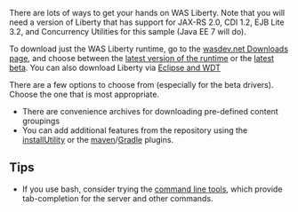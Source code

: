 There are lots of ways to get your hands on WAS Liberty. Note that you will need a version of Liberty that has support for JAX-RS 2.0, CDI 1.2, EJB Lite 3.2, and Concurrency Utilities for this sample (Java EE 7 will do).

To download just the WAS Liberty runtime, go to the [wasdev.net Downloads page][wasdev], and choose between the [latest version of the runtime][wasdev-latest] or the [latest beta][wasdev-beta]. You can also download Liberty via [Eclipse and WDT](/docs/Downloading-WAS-Liberty.md)

There are a few options to choose from (especially for the beta drivers). Choose the one that is most appropriate.
* There are convenience archives for downloading pre-defined content groupings
* You can add additional features from the repository using the [installUtility][installUtility] or the [maven][maven-plugin]/[Gradle][gradle-plugin] plugins.

[wasdev]: https://developer.ibm.com/wasdev/downloads/
[wasdev-latest]: https://developer.ibm.com/wasdev/downloads/liberty-profile-using-non-eclipse-environments/
[wasdev-beta]: https://developer.ibm.com/wasdev/downloads/liberty-profile-beta/
[installUtility]: http://www-01.ibm.com/support/knowledgecenter/#!/was_beta_liberty/com.ibm.websphere.wlp.nd.multiplatform.doc/ae/rwlp_command_installutility.html
[maven-plugin]: https://github.com/WASdev/ci.maven
[gradle-plugin]: https://github.com/WASdev/ci.gradle

## Tips

* If you use bash, consider trying the [command line tools](https://github.com/WASdev/util.bash.completion), which provide tab-completion for the server and other commands.
